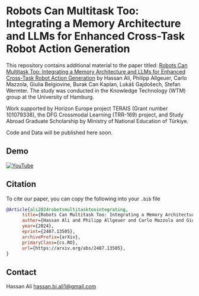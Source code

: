 # Robots Can Multitask Too: Integrating a Memory Architecture and LLMs for Enhanced Cross-Task Robot Action Generation
This repository contains additional material to the paper titled:  [Robots Can Multitask Too: Integrating a Memory Architecture and LLMs for Enhanced Cross-Task Robot Action Generation](https://wtmbib.informatik.uni-hamburg.de/Basilic/publis/920/) by Hassan Ali, Philipp Allgeuer, Carlo Mazzola, Giulia Belgiovine, Burak Can Kaplan, Lukáš Gajdošech, Stefan Wermter. The study was conducted in the Knowledge Technology (WTM) group at the University of Hamburg.

Work supported by Horizon Europe project TERAIS (Grant number 101079338), the DFG Crossmodal Learning (TRR-169) project, and Study Abroad Graduate Scholarship by Ministry of National Education of Türkiye.

Code and Data will be published here soon.

## Demo
[![YouTube](http://i.ytimg.com/vi/ddZZFzRzTS0/hqdefault.jpg)](https://www.youtube.com/watch?v=ddZZFzRzTS0)


## Citation
To cite our paper, you can copy the following into your `.bib` file
```BibTeX
@Article{ali2024robotsmultitasktoointegrating,
      title={Robots Can Multitask Too: Integrating a Memory Architecture and LLMs for Enhanced Cross-Task Robot Action Generation}, 
      author={Hassan Ali and Philipp Allgeuer and Carlo Mazzola and Giulia Belgiovine and Burak Can Kaplan and Lukáš Gajdošech and Stefan Wermter},
      year={2024},
      eprint={2407.13505},
      archivePrefix={arXiv},
      primaryClass={cs.RO},
      url={https://arxiv.org/abs/2407.13505}, 
}
```

## Contact
Hassan Ali hassan.bi.ali1@gmail.com
